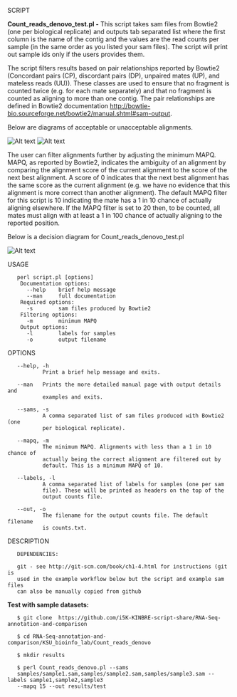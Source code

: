 SCRIPT

**Count_reads_denovo_test.pl -**
This script takes sam files from Bowtie2
(one per biological replicate) and outputs tab separated list where the
first column is the name of the contig and the values are the read
counts per sample (in the same order as you listed your sam files). 
The script will print out sample ids only if the users provides them.

The script filters results based on pair relationships reported by
Bowtie2 (Concordant pairs (CP), discordant pairs (DP), unpaired mates
(UP), and mateless reads (UU)). These classes are used to ensure that
no fragment is counted twice (e.g. for each mate separately) and that
no fragment is counted as aligning to more than one contig. The pair
relationships are defined in Bowtie2 documentation
http://bowtie-bio.sourceforge.net/bowtie2/manual.shtml#sam-output.

Below are diagrams of acceptable or unacceptable alignments.

![Alt text](https://raw.github.com/i5K-KINBRE-script-share/RNA-Seq-annotation-and-comparison/master/KSU_bioinfo_lab/accepted_alignments.png)
![Alt text](https://raw.github.com/i5K-KINBRE-script-share/RNA-Seq-annotation-and-comparison/master/KSU_bioinfo_lab/rejected_alignments.png)

The user can filter alignments further by adjusting the minimum MAPQ.
MAPQ, as reported by Bowtie2, indicates the ambiguity of an alignment
by comparing the alignment score of the current alignment to the score
of the next best alignment. A score of 0 indicates that the next best
alignment has the same score as the current alignment (e.g. we have no
evidence that this alignment is more correct than another alignment).
The default MAPQ filter for this script is 10 indicating the mate has a
1 in 10 chance of actually aligning elsewhere. If the MAPQ filter is
set to 20 then, to be counted, all mates must align with at least a 1
in 100 chance of actually aligning to the reported position.

Below is a decision diagram for Count_reads_denovo_test.pl

![Alt text](https://raw.github.com/i5K-KINBRE-script-share/RNA-Seq-annotation-and-comparison/master/KSU_bioinfo_lab/count_diagram.png)

       

USAGE

       perl script.pl [options]
        Documentation options:
          --help    brief help message
          --man     full documentation
        Required options:
          -s        sam files produced by Bowtie2
        Filtering options:
          -m        minimum MAPQ
        Output options:
          -l        labels for samples
          -o        output filename

OPTIONS

       --help, -h
               Print a brief help message and exits.

       --man   Prints the more detailed manual page with output details and
               examples and exits.

       --sams, -s
               A comma separated list of sam files produced with Bowtie2 (one
               per biological replicate).

       --mapq, -m
               The minimum MAPQ. Alignments with less than a 1 in 10 chance of
               actually being the correct alignment are filtered out by
               default. This is a minimum MAPQ of 10.

       --labels, -l
               A comma separated list of labels for samples (one per sam
               file). These will be printed as headers on the top of the
               output counts file.

       --out, -o
               The filename for the output counts file. The default filename
               is counts.txt.

DESCRIPTION

       DEPENDENCIES:

       git - see http://git-scm.com/book/ch1-4.html for instructions (git is
       used in the example workflow below but the script and example sam files
       can also be manually copied from github

**Test with sample datasets:**
       

       $ git clone  https://github.com/i5K-KINBRE-script-share/RNA-Seq-annotation-and-comparison

       $ cd RNA-Seq-annotation-and-comparison/KSU_bioinfo_lab/Count_reads_denovo

       $ mkdir results

       $ perl Count_reads_denovo.pl --sams
       samples/sample1.sam,samples/sample2.sam,samples/sample3.sam --labels sample1,sample2,sample3
       --mapq 15 --out results/test
       
